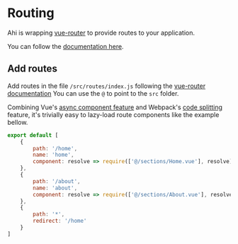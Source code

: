 # Routing

Ahi is wrapping [vue-router](https://github.com/vuejs/vue-router) to provide routes to your application.

You can follow the [documentation here](http://router.vuejs.org/en/index.html).

## Add routes

Add routes in the file `/src/routes/index.js` following the [vue-router documentation](http://router.vuejs.org/en/index.html)
You can use the `@` to point to the `src` folder.

Combining Vue's [async component feature](https://vuejs.org/v2/guide/components.html#Async-Components) and Webpack's [code splitting](https://webpack.js.org/guides/code-splitting-require/) feature, it's trivially easy to lazy-load route components like the example bellow.

```javascript
export default [
    {
        path: '/home',
        name: 'home',
        component: resolve => require(['@/sections/Home.vue'], resolve)
    },
    {
        path: '/about',
        name: 'about',
        component: resolve => require(['@/sections/About.vue'], resolve)
    },
    {
        path: '*',
        redirect: '/home'
    }
]
```
